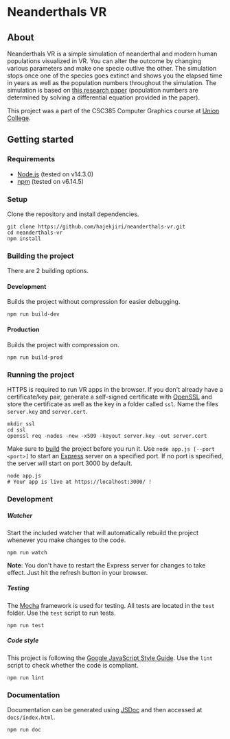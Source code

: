# Neanderthals VR
## About
Neanderthals VR is a simple simulation of neanderthal and modern human populations visualized in VR. You can alter the outcome by changing various parameters and make one specie outlive the other. The simulation stops once one of the species goes extinct and shows you the elapsed time in years as well as the population numbers throughout the simulation. The simulation is based on [this research paper](https://doi.org/10.1016/j.jhevol.2018.07.006) (population numbers are determined by solving a differential equation provided in the paper).

This project was a part of the CSC385 Computer Graphics course at [Union College](https://union.edu/).

## Getting started
### Requirements
* [Node.js](https://nodejs.org/en/) (tested on v14.3.0)
* [npm](https://www.npmjs.com/get-npm) (tested on v6.14.5)

### Setup
Clone the repository and install dependencies.
```
git clone https://github.com/hajekjiri/neanderthals-vr.git
cd neanderthals-vr
npm install
```

### Building the project
There are 2 building options.

#### Development
Builds the project without compression for easier debugging.
```
npm run build-dev
```

#### Production
Builds the project with compression on.
```
npm run build-prod
```

### Running the project
HTTPS is required to run VR apps in the browser. If you don't already have a certificate/key pair, generate a self-signed certificate with [OpenSSL](https://www.openssl.org/) and store the certificate as well as the key in a folder called `ssl`. Name the files `server.key` and `server.cert`.
```
mkdir ssl
cd ssl
openssl req -nodes -new -x509 -keyout server.key -out server.cert
```

Make sure to [build](#building-the-project) the project before you run it.
Use `node app.js [--port <port>]` to start an [Express](https://expressjs.com/) server on a specified port. If no port is specified, the server will start on port 3000 by default.
```
node app.js
# Your app is live at https://localhost:3000/ !
```

### Development
##### Watcher
Start the included watcher that will automatically rebuild the project whenever you make changes to the code.
```
npm run watch
```
**Note**: You don't have to restart the Express server for changes to take effect. Just hit the refresh button in your browser.

##### Testing
The [Mocha](https://mochajs.org/) framework is used for testing. All tests are located in the `test` folder. Use the `test` script to run tests.
```
npm run test
```

##### Code style
This project is following the [Google JavaScript Style Guide](https://google.github.io/styleguide/jsguide.html). Use the `lint` script to check whether the code is compliant.
```
npm run lint
```

### Documentation
Documentation can be generated using [JSDoc](https://jsdoc.app/) and then accessed at `docs/index.html`.
```
npm run doc
```

